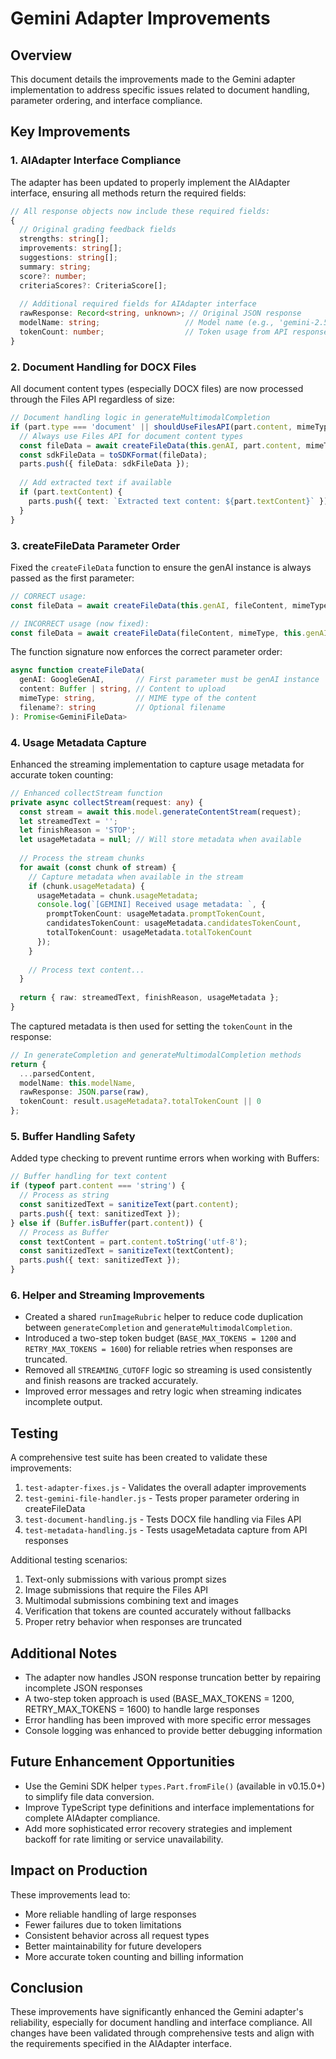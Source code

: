 # Gemini Adapter Improvements

## Overview

This document details the improvements made to the Gemini adapter implementation to address specific issues related to document handling, parameter ordering, and interface compliance.

## Key Improvements

### 1. AIAdapter Interface Compliance

The adapter has been updated to properly implement the AIAdapter interface, ensuring all methods return the required fields:

```typescript
// All response objects now include these required fields:
{
  // Original grading feedback fields
  strengths: string[];
  improvements: string[];
  suggestions: string[];
  summary: string;
  score?: number;
  criteriaScores?: CriteriaScore[];
  
  // Additional required fields for AIAdapter interface
  rawResponse: Record<string, unknown>; // Original JSON response
  modelName: string;                   // Model name (e.g., 'gemini-2.5-flash-preview-04-17')
  tokenCount: number;                  // Token usage from API response
}
```

### 2. Document Handling for DOCX Files

All document content types (especially DOCX files) are now processed through the Files API regardless of size:

```typescript
// Document handling logic in generateMultimodalCompletion
if (part.type === 'document' || shouldUseFilesAPI(part.content, mimeType)) {
  // Always use Files API for document content types
  const fileData = await createFileData(this.genAI, part.content, mimeType);
  const sdkFileData = toSDKFormat(fileData);
  parts.push({ fileData: sdkFileData });
  
  // Add extracted text if available
  if (part.textContent) {
    parts.push({ text: `Extracted text content: ${part.textContent}` });
  }
}
```

### 3. createFileData Parameter Order

Fixed the `createFileData` function to ensure the genAI instance is always passed as the first parameter:

```typescript
// CORRECT usage:
const fileData = await createFileData(this.genAI, fileContent, mimeType, filename);

// INCORRECT usage (now fixed):
const fileData = await createFileData(fileContent, mimeType, this.genAI); 
```

The function signature now enforces the correct parameter order:

```typescript
async function createFileData(
  genAI: GoogleGenAI,       // First parameter must be genAI instance
  content: Buffer | string, // Content to upload
  mimeType: string,         // MIME type of the content
  filename?: string         // Optional filename
): Promise<GeminiFileData>
```

### 4. Usage Metadata Capture

Enhanced the streaming implementation to capture usage metadata for accurate token counting:

```typescript
// Enhanced collectStream function
private async collectStream(request: any) {
  const stream = await this.model.generateContentStream(request);
  let streamedText = '';
  let finishReason = 'STOP';
  let usageMetadata = null; // Will store metadata when available
  
  // Process the stream chunks
  for await (const chunk of stream) {
    // Capture metadata when available in the stream
    if (chunk.usageMetadata) {
      usageMetadata = chunk.usageMetadata;
      console.log(`[GEMINI] Received usage metadata: `, {
        promptTokenCount: usageMetadata.promptTokenCount,
        candidatesTokenCount: usageMetadata.candidatesTokenCount, 
        totalTokenCount: usageMetadata.totalTokenCount
      });
    }
    
    // Process text content...
  }
  
  return { raw: streamedText, finishReason, usageMetadata };
}
```

The captured metadata is then used for setting the `tokenCount` in the response:

```typescript
// In generateCompletion and generateMultimodalCompletion methods
return {
  ...parsedContent,
  modelName: this.modelName,
  rawResponse: JSON.parse(raw),
  tokenCount: result.usageMetadata?.totalTokenCount || 0
};
```

### 5. Buffer Handling Safety

Added type checking to prevent runtime errors when working with Buffers:

```typescript
// Buffer handling for text content
if (typeof part.content === 'string') {
  // Process as string
  const sanitizedText = sanitizeText(part.content);
  parts.push({ text: sanitizedText });
} else if (Buffer.isBuffer(part.content)) {
  // Process as Buffer
  const textContent = part.content.toString('utf-8');
  const sanitizedText = sanitizeText(textContent);
  parts.push({ text: sanitizedText });
}
```

### 6. Helper and Streaming Improvements

- Created a shared `runImageRubric` helper to reduce code duplication between
  `generateCompletion` and `generateMultimodalCompletion`.
- Introduced a two-step token budget (`BASE_MAX_TOKENS = 1200` and
  `RETRY_MAX_TOKENS = 1600`) for reliable retries when responses are truncated.
- Removed all `STREAMING_CUTOFF` logic so streaming is used consistently and
  finish reasons are tracked accurately.
- Improved error messages and retry logic when streaming indicates incomplete
  output.

## Testing

A comprehensive test suite has been created to validate these improvements:

1. `test-adapter-fixes.js` - Validates the overall adapter improvements
2. `test-gemini-file-handler.js` - Tests proper parameter ordering in createFileData
3. `test-document-handling.js` - Tests DOCX file handling via Files API
4. `test-metadata-handling.js` - Tests usageMetadata capture from API responses

Additional testing scenarios:

1. Text-only submissions with various prompt sizes
2. Image submissions that require the Files API
3. Multimodal submissions combining text and images
4. Verification that tokens are counted accurately without fallbacks
5. Proper retry behavior when responses are truncated

## Additional Notes

- The adapter now handles JSON response truncation better by repairing incomplete JSON responses
- A two-step token approach is used (BASE_MAX_TOKENS = 1200, RETRY_MAX_TOKENS = 1600) to handle large responses
- Error handling has been improved with more specific error messages
- Console logging was enhanced to provide better debugging information

## Future Enhancement Opportunities

- Use the Gemini SDK helper `types.Part.fromFile()` (available in v0.15.0+)
  to simplify file data conversion.
- Improve TypeScript type definitions and interface implementations for complete
  AIAdapter compliance.
- Add more sophisticated error recovery strategies and implement backoff for
  rate limiting or service unavailability.

## Impact on Production

These improvements lead to:

- More reliable handling of large responses
- Fewer failures due to token limitations
- Consistent behavior across all request types
- Better maintainability for future developers
- More accurate token counting and billing information

## Conclusion

These improvements have significantly enhanced the Gemini adapter's reliability, especially for document handling and interface compliance. All changes have been validated through comprehensive tests and align with the requirements specified in the AIAdapter interface.
